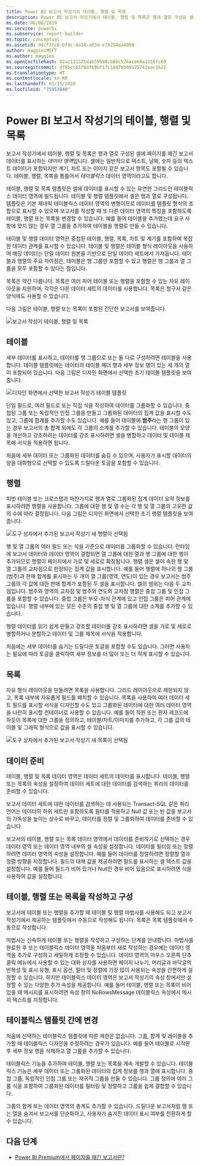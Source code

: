 ```yaml
---
title: Power BI 보고서 작성기의 테이블, 행렬 및 목록
description: Power BI 보고서 작성기에서 테이블, 행렬 및 목록은 행과 열로 구성된 셀에 페이지를 매긴 보고서 데이터를 표시하는 데이터 영역입니다.
ms.date: 06/06/2019
ms.service: powerbi
ms.subservice: report-builder
ms.topic: conceptual
ms.assetid: 9dcf3fc8-bf9c-4a14-a03d-e78254aa4098
author: maggiesMSFT
ms.author: maggies
ms.openlocfilehash: 02ac131325dab59590cb88c524ace68a1226fc69
ms.sourcegitcommit: df8bcc65f0df69bf1fc1d47eb06575742eac1622
ms.translationtype: HT
ms.contentlocale: ko-KR
ms.lasthandoff: 01/15/2020
ms.locfileid: "75953840"
---
```

# <a name="tables-matrixes-and-lists-in-power-bi-report-builder"></a>Power BI 보고서 작성기의 테이블, 행렬 및 목록
 보고서 작성기에서 테이블, 행렬 및 목록은 행과 열로 구성된 셀에 페이지를 매긴 보고서 데이터를 표시하는 *데이터 영역*입니다. 셀에는 일반적으로 텍스트, 날짜, 숫자 등의 텍스트 데이터가 포함되지만 계기, 차트 또는 이미지 같은 보고서 항목도 포함될 수 있습니다. 테이블, 행렬, 목록을 통틀어서 *테이블릭스* 데이터 영역이라고도 합니다.  
  
 테이블, 행렬 및 목록 템플릿은 셀에 데이터를 표시할 수 있는 유연한 그리드인 테이블릭스 데이터 영역에 빌드됩니다. 테이블 및 행렬 템플릿에서 셀은 행과 열로 구성됩니다. 템플릿은 기본 제네릭 테이블릭스 데이터 영역의 변형이므로 데이터를 템플릿 형식의 조합으로 표시할 수 있으며 보고서를 작성할 때 또 다른 데이터 영역의 특징을 포함하도록 테이블, 행렬 또는 목록을 변경할 수 있습니다. 예를 들어 테이블을 추가했는데 요구 사항에 맞지 않는 경우 열 그룹을 추가하여 테이블을 행렬로 만들 수 있습니다.  
  
 테이블 및 행렬 데이터 영역은 중첩된 테이블, 행렬, 목록, 차트 및 계기를 포함하여 복잡한 데이터 관계를 표시할 수 있습니다. 테이블 및 행렬은 테이블 형식 레이아웃을 사용하며 해당 데이터는 단일 데이터 원본을 기반으로 단일 데이터 세트에서 가져옵니다. 테이블과 행렬의 주요 차이점은, 테이블은 행 그룹만 포함할 수 있고 행렬은 행 그룹과 열 그룹을 모두 포함할 수 있다는 점입니다.  
  
 목록은 약간 다릅니다. 목록은 여러 피어 테이블 또는 행렬을 포함할 수 있는 자유 레이아웃을 지원하며, 각각은 다른 데이터 세트의 데이터를 사용합니다. 목록은 청구서 같은 양식에도 사용할 수 있습니다.  
  
 다음 그림은 테이블, 행렬 또는 목록이 포함된 간단한 보고서를 보여줍니다.  

![보고서 작성기 테이블, 행렬 및 목록](media/report-builder-tables-matrices-lists/report-builder-table-matrix-list.png)
  
##  <a name="Table"></a> 테이블  
 세부 데이터를 표시하고, 데이터를 행 그룹으로 또는 둘 다로 구성하려면 테이블을 사용합니다. 테이블 템플릿에는 데이터의 테이블 헤더 행과 세부 정보 행이 있는 세 개의 열이 포함되어 있습니다. 다음 그림은 디자인 화면에서 선택한 초기 테이블 템플릿을 보여줍니다.  

![디자인 화면에서 선택한 보고서 작성기 테이블 템플릿](media/report-builder-tables-matrices-lists/report-builder-new-table.png)
  
 단일 필드로, 여러 필드로 또는 직접 식을 작성하여 데이터를 그룹화할 수 있습니다. 중첩된 그룹 또는 독립적인 인접 그룹을 만들고 그룹화된 데이터의 집계 값을 표시할 수도 있고, 그룹에 합계를 추가할 수도 있습니다. 예를 들어 테이블에 **범주**라는 행 그룹이 있는 경우 보고서의 총 합계 외에도 각 그룹의 소계를 추가할 수 있습니다. 테이블의 모양을 개선하고 강조하려는 데이터를 강조 표시하려면 셀을 병합하고 데이터 및 테이블 제목에 서식을 적용하면 됩니다.  
  
 처음에 세부 데이터 또는 그룹화된 데이터를 숨길 수 있으며, 사용자가 표시할 데이터의 양을 대화형으로 선택할 수 있도록 드릴다운 토글을 포함할 수 있습니다.  
  
##  <a name="Matrix"></a> 행렬  
 피벗 테이블 또는 크로스탭과 마찬가지로 행과 열로 그룹화된 집계 데이터 요약 정보를 표시하려면 행렬을 사용합니다. 그룹에 대한 행 및 열 수는 각 행 및 열 그룹의 고유한 값의 수에 따라 결정됩니다. 다음 그림은 디자인 화면에서 선택한 초기 행렬 템플릿을 보여줍니다.  

![도구 상자에서 추가된 보고서 작성기 새 행렬이 선택됨](media/report-builder-tables-matrices-lists/report-builder-new-matrix.png)
 
 행 및 열 그룹의 여러 필드 또는 식을 기준으로 데이터를 그룹화할 수 있습니다. 런타임에 보고서 데이터와 데이터 영역이 결합되면 열 그룹에 대한 열과 행 그룹에 대한 행이 추가되므로 행렬이 페이지에서 가로 및 세로로 확장됩니다. 행렬 셀은 셀이 속한 행 및 열 그룹의 교차점으로 한정되는 집계 값을 표시합니다. 예를 들어 행렬에 하나의 행 그룹(범주)과 판매 합계를 표시하는 두 개의 열 그룹(영역, 연도)이 있는 경우 보고서는 범주 그룹의 각 값에 대한 판매 합계가 포함된 두 셀을 표시합니다. 셀의 범위는 다음 두 교차점입니다. 범주와 영역의 교차점 및 범주와 연도의 교차점 행렬은 중첩 그룹 및 인접 그룹을 포함할 수 있습니다. 중첩 그룹은 부모-자식 관계에 있고 인접 그룹은 피어 관계에 있습니다. 행렬 내부에 있는 모든 수준의 중첩 행 및 열 그룹에 대한 소계를 추가할 수 있습니다.  
  
 행렬 데이터를 읽기 쉽게 만들고 강조할 데이터를 강조 표시하려면 셀을 가로 및 세로로 병합하거나 분할하고 데이터 및 그룹 제목에 서식을 적용합니다.  
  
 처음에는 세부 데이터를 숨기는 드릴다운 토글을 포함할 수도 있습니다. 그러면 사용자는 필요에 따라 토글을 클릭하여 세부 정보를 더 많이 또는 더 적게 표시할 수 있습니다.  
  
##  <a name="List"></a> 목록  
 자유 형식 레이아웃을 만들려면 목록을 사용합니다. 그리드 레이아웃으로 제한되지 않고, 목록 내부에 자유롭게 필드를 배치할 수 있습니다. 목록을 사용하여 여러 데이터 세트 필드를 표시할 서식을 디자인할 수도 있고 그룹화된 데이터에 대한 여러 데이터 영역을 나란히 표시할 컨테이너로 사용할 수 있습니다. 예를 들어 직원 또는 환자 레코드에 하듯이 목록에 대한 그룹을 정의하고, 테이블/차트/이미지를 추가하고, 각 그룹 값의 테이블 및 그래픽 형식으로 값을 표시할 수 있습니다.  

![도구 상자에서 추가된 보고서 작성기 새 목록이 선택됨](media/report-builder-tables-matrices-lists/report-builder-new-list.png)
  
##  <a name="PreparingData"></a> 데이터 준비  
 테이블, 행렬 및 목록 데이터 영역은 데이터 세트의 데이터를 표시합니다. 테이블, 행렬 또는 목록의 속성을 설정하여 데이터 세트에 대한 데이터를 검색하는 쿼리의 데이터를 준비할 수 있습니다.  
  
 보고서 데이터 세트에 대한 데이터를 검색하는 데 사용되는 Transact-SQL 같은 쿼리 언어는 데이터의 하위 세트만 포함하도록 필터를 적용하고 Null 값 또는 빈 값을 보고서의 가독성을 높이는 상수로 바꾸고, 데이터를 정렬 및 그룹화하여 데이터를 준비할 수 있습니다.  
  
 보고서의 테이블, 행렬 또는 목록 데이터 영역에서 데이터를 준비하기로 선택하는 경우 데이터 영역 또는 데이터 영역 내부의 셀 속성을 설정합니다. 데이터를 필터링 또는 정렬하려면 데이터 영역의 속성을 설정합니다. 예를 들어 데이터를 정렬하려면 정렬할 열과 정렬 방향을 지정합니다. 필드의 대체 값을 제공하려면 필드를 표시하는 셀 텍스트 값을 설정합니다. 예를 들어 필드가 비어 있거나 Null인 경우 비어 있음으로 표시하려면 식을 사용하여 값을 설정합니다.  
  
##  <a name="BuildingConfiguringTableMatrixList"></a> 테이블, 행렬 또는 목록을 작성하고 구성  
 보고서에 테이블 또는 행렬을 추가할 때 테이블 및 행렬 마법사를 사용해도 되고 보고서 작성기에서 제공하는 템플릿에서 수동으로 작성해도 됩니다. 목록은 목록 템플릿에서 수동으로 작성합니다.  
  
 마법사는 신속하게 테이블 또는 행렬을 작성하고 구성하는 단계를 안내합니다. 마법사를 완료한 후 또는 테이블릭스 데이터 영역을 처음부터 새로 작성하는 경우에는 데이터 영역을 추가로 구성하고 세밀하게 조정할 수 있습니다. 데이터 영역의 마우스 오른쪽 단추 클릭 메뉴에서 사용할 수 있는 대화 상자를 사용하면 페이지 나누기, 머리글과 바닥글의 반복성 및 표시 유형, 표시 옵션, 필터 및 정렬에 가장 많이 사용되는 속성을 간편하게 설정할 수 있습니다. 하지만 테이블릭스 데이터 영역은 보고서 작성기의 속성 창에서만 설정할 수 있는 다양한 추가 속성을 제공합니다. 예를 들어 테이블, 행렬 또는 목록이 비어 있을 때 메시지를 표시하려면 속성 창의 NoRowsMessage 테이블릭스 속성에서 메시지 텍스트를 지정합니다.  
  
##  <a name="ChangingBetweenTablixTemplates"></a> 테이블릭스 템플릿 간에 변경  
 처음에 선택하는 테이블릭스 템플릿에 따른 제한은 없습니다. 그룹, 합계 및 레이블을 추가할 때 테이블릭스 디자인을 수정하려는 경우가 있습니다. 예를 들어 테이블로 시작한 후 세부 정보 행을 삭제하고 열 그룹을 추가할 수 있습니다.  
  
 테이블릭스 기능을 추가하여 테이블, 행렬 또는 목록을 계속 개발할 수 있습니다. 테이블릭스 기능은 세부 데이터 또는 그룹화된 데이터의 집계 정보를 행과 열에 표시합니다. 중첩 그룹, 독립적인 인접 그룹 또는 재귀적 그룹을 만들 수 있습니다. 그룹 정의에 여러 그룹 식을 포함하여 그룹화된 데이터를 필터링 및 정렬하고 그룹을 쉽게 결합할 수 있습니다.  
  
 그룹의 합계 또는 데이터 영역의 총계도 추가할 수 있습니다. 드릴다운 보고서처럼 행 또는 열을 숨겨서 보고서를 단순화하고, 사용자가 숨겨진 데이터 표시 여부를 전환하게 할 수 있습니다. 

## <a name="next-steps"></a>다음 단계

- [Power BI Premium에서 페이지를 매긴 보고서란?](paginated-reports-report-builder-power-bi.md)
